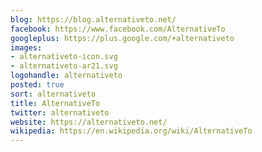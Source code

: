 ```yaml
---
blog: https://blog.alternativeto.net/
facebook: https://www.facebook.com/AlternativeTo
googleplus: https://plus.google.com/+alternativeto
images:
- alternativeto-icon.svg
- alternativeto-ar21.svg
logohandle: alternativeto
posted: true
sort: alternativeto
title: AlternativeTo
twitter: alternativeto
website: https://alternativeto.net/
wikipedia: https://en.wikipedia.org/wiki/AlternativeTo
---
```


